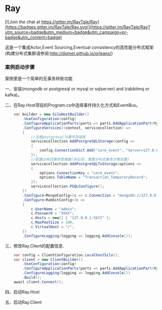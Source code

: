 # Ray

[![Join the chat at https://gitter.im/RayTale/Ray](https://badges.gitter.im/RayTale/Ray.svg)](https://gitter.im/RayTale/Ray?utm_source=badge&utm_medium=badge&utm_campaign=pr-badge&utm_content=badge)

这是一个集成Actor,Event Sourcing,Eventual consistency的高性能分布式框架(构建分布式集群请参阅:http://dotnet.github.io/orleans/) 

### 案例启动步骤

案例里是一个简单的无事务转账功能

一、安装(mongodb or postgresql or mysql or sqlserver) and (rabbitmq or kafka)。

二、在Ray.Host项目的Program.cs中选择事件持久化方式和EventBus。

```csharp
    var builder = new SiloHostBuilder()
        .UseConfiguration(config)
        .ConfigureApplicationParts(parts => parts.AddApplicationPart(typeof(Account).Assembly).WithReferences())
        .ConfigureServices((context, servicecollection) =>
        {
            //注册postgresql为事件存储库
            servicecollection.AddPostgreSQLStorage(config =>
            {
                config.ConnectionDict.Add("core_event", "Server=127.0.0.1;Port=5432;Database=Ray;User Id=postgres;Password=XXXX;Pooling=true;MaxPoolSize=20;");
            });
            //配置分布式事务管理器(非必须，需要分布式事务才需设置)
            servicecollection.AddPostgreSQLTxStorage(options =>
            {
                options.ConnectionKey = "core_event";
                options.TableName = "Transaction_TemporaryRecord";
            });
            servicecollection.PSQLConfigure();
        })
        .Configure<MongoConfig>(c => c.Connection = "mongodb://127.0.0.1:28888")
        .Configure<RabbitConfig>(c =>
        {
            c.UserName = "admin";
            c.Password = "XXXX";
            c.Hosts = new[] { "127.0.0.1:5672" };
            c.MaxPoolSize = 100;
            c.VirtualHost = "/";
        })
        .ConfigureLogging(logging => logging.AddConsole());
```

三、修改Ray.Client的配置信息.

```csharp
    var config = ClientConfiguration.LocalhostSilo();
    var client = new ClientBuilder()
        .UseConfiguration(config)
        .ConfigureApplicationParts(parts => parts.AddApplicationPart(typeof(IAccount).Assembly).WithReferences())
        .ConfigureLogging(logging => logging.AddConsole())
        .Build();
    await client.Connect();
```
四、启动Ray.Host

五、启动Ray.Client

```
